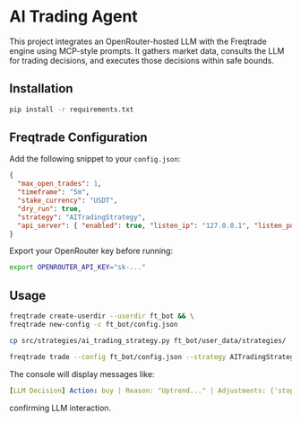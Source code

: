 # AI Trading Agent

This project integrates an OpenRouter-hosted LLM with the Freqtrade engine using MCP-style prompts. It gathers market data, consults the LLM for trading decisions, and executes those decisions within safe bounds.

## Installation
```bash
pip install -r requirements.txt
```

## Freqtrade Configuration
Add the following snippet to your `config.json`:
```json
{
  "max_open_trades": 1,
  "timeframe": "5m",
  "stake_currency": "USDT",
  "dry_run": true,
  "strategy": "AITradingStrategy",
  "api_server": { "enabled": true, "listen_ip": "127.0.0.1", "listen_port": 8181 }
}
```
Export your OpenRouter key before running:
```bash
export OPENROUTER_API_KEY="sk-..."
```

## Usage
```bash
freqtrade create-userdir --userdir ft_bot && \
freqtrade new-config -c ft_bot/config.json

cp src/strategies/ai_trading_strategy.py ft_bot/user_data/strategies/

freqtrade trade --config ft_bot/config.json --strategy AITradingStrategy
```
The console will display messages like:
```yaml
[LLM Decision] Action: buy | Reason: "Uptrend..." | Adjustments: {'stop_loss_pct': 0.03}
```
confirming LLM interaction.
